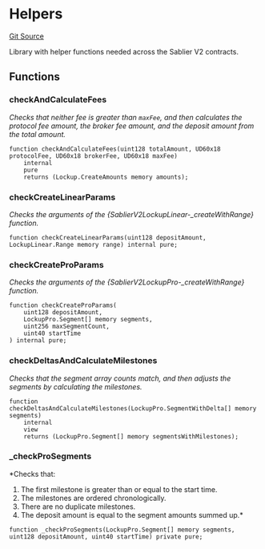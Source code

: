 # Helpers

[Git Source](https://github.com/sablierhq/v2-core/blob/8bfc7785e498ccde9a6d39ad2fc8998d9077f979/docs/contracts/v2/reference/core)

Library with helper functions needed across the Sablier V2 contracts.

## Functions

### checkAndCalculateFees

_Checks that neither fee is greater than `maxFee`, and then calculates the protocol fee amount, the broker fee amount,
and the deposit amount from the total amount._

```solidity
function checkAndCalculateFees(uint128 totalAmount, UD60x18 protocolFee, UD60x18 brokerFee, UD60x18 maxFee)
    internal
    pure
    returns (Lockup.CreateAmounts memory amounts);
```

### checkCreateLinearParams

_Checks the arguments of the {SablierV2LockupLinear-\_createWithRange} function._

```solidity
function checkCreateLinearParams(uint128 depositAmount, LockupLinear.Range memory range) internal pure;
```

### checkCreateProParams

_Checks the arguments of the {SablierV2LockupPro-\_createWithRange} function._

```solidity
function checkCreateProParams(
    uint128 depositAmount,
    LockupPro.Segment[] memory segments,
    uint256 maxSegmentCount,
    uint40 startTime
) internal pure;
```

### checkDeltasAndCalculateMilestones

_Checks that the segment array counts match, and then adjusts the segments by calculating the milestones._

```solidity
function checkDeltasAndCalculateMilestones(LockupPro.SegmentWithDelta[] memory segments)
    internal
    view
    returns (LockupPro.Segment[] memory segmentsWithMilestones);
```

### \_checkProSegments

\*Checks that:

1. The first milestone is greater than or equal to the start time.
2. The milestones are ordered chronologically.
3. There are no duplicate milestones.
4. The deposit amount is equal to the segment amounts summed up.\*

```solidity
function _checkProSegments(LockupPro.Segment[] memory segments, uint128 depositAmount, uint40 startTime) private pure;
```
